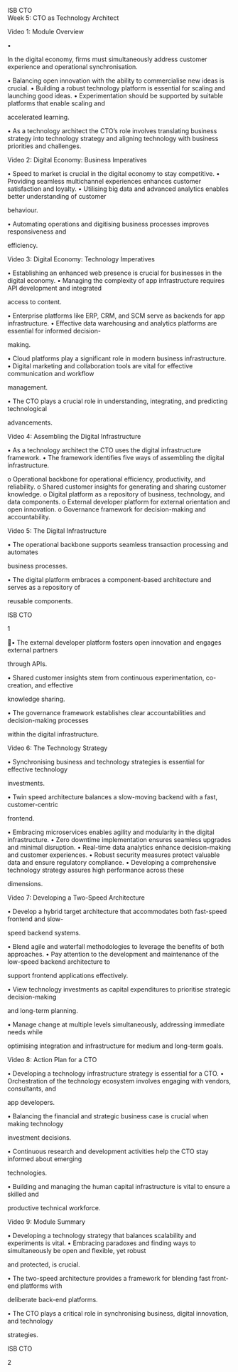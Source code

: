 ISB CTO  
Week 5: CTO as Technology Architect 

Video 1: Module Overview 

• 

In the digital economy, firms must simultaneously address customer experience and 
operational synchronisation. 

•  Balancing open innovation with the ability to commercialise new ideas is crucial. 
•  Building a robust technology platform is essential for scaling and launching good ideas. 
•  Experimentation should be supported by suitable platforms that enable scaling and 

accelerated learning. 

•  As a technology architect the CTO’s role involves translating business strategy into 
technology strategy and aligning technology with business priorities and challenges. 

Video 2: Digital Economy: Business Imperatives 

•  Speed to market is crucial in the digital economy to stay competitive. 
•  Providing seamless multichannel experiences enhances customer satisfaction and loyalty. 
•  Utilising big data and advanced analytics enables better understanding of customer 

behaviour. 

•  Automating operations and digitising business processes improves responsiveness and 

efficiency. 

Video 3: Digital Economy: Technology Imperatives  

•  Establishing an enhanced web presence is crucial for businesses in the digital economy. 
•  Managing the complexity of app infrastructure requires API development and integrated 

access to content. 

•  Enterprise platforms like ERP, CRM, and SCM serve as backends for app infrastructure. 
•  Effective data warehousing and analytics platforms are essential for informed decision-

making. 

•  Cloud platforms play a significant role in modern business infrastructure. 
•  Digital marketing and collaboration tools are vital for effective communication and workflow 

management. 

•  The CTO plays a crucial role in understanding, integrating, and predicting technological 

advancements. 

Video 4: Assembling the Digital Infrastructure 

•  As a technology architect the CTO uses the digital infrastructure framework. 
•  The framework identifies five ways of assembling the digital infrastructure. 

o  Operational backbone for operational efficiency, productivity, and reliability. 
o  Shared customer insights for generating and sharing customer knowledge. 
o  Digital platform as a repository of business, technology, and data components. 
o  External developer platform for external orientation and open innovation. 
o  Governance framework for decision-making and accountability. 

Video 5: The Digital Infrastructure 

•  The operational backbone supports seamless transaction processing and automates 

business processes. 

•  The digital platform embraces a component-based architecture and serves as a repository of 

reusable components. 

ISB CTO  

1 

 
 
 
 
 
 
  
 
 
 
 
 
 
•  The external developer platform fosters open innovation and engages external partners 

through APIs. 

•  Shared customer insights stem from continuous experimentation, co-creation, and effective 

knowledge sharing. 

•  The governance framework establishes clear accountabilities and decision-making processes 

within the digital infrastructure. 

Video 6: The Technology Strategy 

•  Synchronising business and technology strategies is essential for effective technology 

investments. 

•  Twin speed architecture balances a slow-moving backend with a fast, customer-centric 

frontend. 

•  Embracing microservices enables agility and modularity in the digital infrastructure. 
•  Zero downtime implementation ensures seamless upgrades and minimal disruption. 
•  Real-time data analytics enhance decision-making and customer experiences. 
•  Robust security measures protect valuable data and ensure regulatory compliance. 
•  Developing a comprehensive technology strategy assures high performance across these 

dimensions. 

Video 7: Developing a Two-Speed Architecture  

•  Develop a hybrid target architecture that accommodates both fast-speed frontend and slow-

speed backend systems. 

•  Blend agile and waterfall methodologies to leverage the benefits of both approaches. 
•  Pay attention to the development and maintenance of the low-speed backend architecture to 

support frontend applications effectively. 

•  View technology investments as capital expenditures to prioritise strategic decision-making 

and long-term planning. 

•  Manage change at multiple levels simultaneously, addressing immediate needs while 

optimising integration and infrastructure for medium and long-term goals. 

Video 8: Action Plan for a CTO 

•  Developing a technology infrastructure strategy is essential for a CTO. 
•  Orchestration of the technology ecosystem involves engaging with vendors, consultants, and 

app developers. 

•  Balancing the financial and strategic business case is crucial when making technology 

investment decisions. 

•  Continuous research and development activities help the CTO stay informed about emerging 

technologies. 

•  Building and managing the human capital infrastructure is vital to ensure a skilled and 

productive technical workforce. 

Video 9: Module Summary  

•  Developing a technology strategy that balances scalability and experiments is vital. 
•  Embracing paradoxes and finding ways to simultaneously be open and flexible, yet robust 

and protected, is crucial. 

•  The two-speed architecture provides a framework for blending fast front-end platforms with 

deliberate back-end platforms. 

•  The CTO plays a critical role in synchronising business, digital innovation, and technology 

strategies. 

ISB CTO  

2 

 
 
 
 
 
 
 
 
 
 
 
